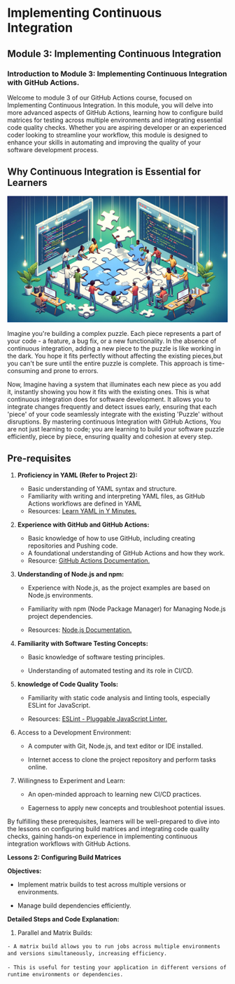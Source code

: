 # Implementing Continuous Integration

## Module 3: Implementing Continuous Integration 

### Introduction to Module 3: Implementing Continuous Integration with GitHub Actions.

Welcome to module 3 of our GitHub Actions course, focused on Implementing Continuous Integration. In this module, you will delve into more advanced aspects of GitHub Actions, learning how to configure build matrices for testing across multiple environments and integrating essential code quality checks. Whether you are aspiring developer or an experienced coder looking to streamline your workflow, this module is designed to enhance your skills in automating and improving the quality of your software development process. 


## Why Continuous Integration is Essential for Learners 

![The Image shows the continuous integration for Learners](image/images/integration-image.png)

Imagine you're building a complex puzzle. Each piece represents a part of your code - a feature, a bug fix, or a new functionality. In the absence of continuous integration, adding a new piece to the puzzle is like working in the dark. You hope it fits perfectly without affecting the existing pieces,but you can't be sure until the entire puzzle is complete. This approach is time-consuming and prone to errors.

Now, Imagine having a system that illuminates each new piece as you add it, instantly showing you how it fits with the existing ones. This is what continuous integration does for software development. It allows you to integrate changes frequently and detect   issues early, ensuring that each 'piece' of your code seamlessly integrate with the existing 'Puzzle' without disruptions. By mastering continuous Integration with GitHub Actions, You are not just learning to code; you are learning to build your software puzzle efficiently, piece by piece, ensuring quality and cohesion at every step.

## Pre-requisites

1. **Proficiency in YAML (Refer to Project 2):**

    - Basic understanding of YAML syntax and structure.
    - Familiarity with writing and interpreting YAML files, as GitHub Actions workflows are defined in YAML 
    - Resources: [Learn YAML in Y Minutes.](https://learnxinyminutes.com/yaml/)


2. **Experience with GitHub and GitHub Actions:**

    - Basic knowledge of how to use GitHub, including creating repositories and Pushing code.
    - A foundational understanding of GitHub Actions and how they work.
    - Resource: [GitHub Actions Documentation.](https://docs.github.com/en/actions)


3. **Understanding of Node.js and npm:**

    - Experience with Node.js, as the project examples are based on Node.js environments.

    - Familiarity with npm (Node Package Manager) for Managing Node.js project dependencies.

    - Resources: [Node.js Documentation.](https://nodejs.org/docs/latest/api/)


4. **Familiarity with Software Testing      Concepts:**


    - Basic knowledge of software testing principles.

    -   Understanding of automated testing and its role in CI/CD.


5.  **knowledge of Code Quality Tools:**

    - Familiarity with static code analysis and linting tools, especially ESLint for JavaScript.

    - Resources: [ESLint - Pluggable JavaScript Linter.](https://eslint.org/)


6. Access to a Development Environment:

    - A computer with Git, Node.js, and text editor or IDE installed.

    - Internet access to clone the project repository and perform tasks online.


7. Willingness to Experiment and Learn:

    - An open-minded approach to learning new CI/CD practices.

    - Eagerness to apply new concepts and troubleshoot potential issues.

By fulfilling these prerequisites, learners will be well-prepared to dive into the lessons on configuring build matrices and integrating code quality checks, gaining hands-on experience in implementing continuous integration workflows with GitHub Actions.


**Lessons 2: Configuring Build Matrices**

**Objectives:**

   - Implement matrix builds to test across multiple versions or environments.

   - Manage build dependencies efficiently.


**Detailed Steps and Code Explanation:**

  1. Parallel and Matrix Builds:

    - A matrix build allows you to run jobs across multiple environments and versions simultaneously, increasing efficiency. 

    - This is useful for testing your application in different versions of runtime environments or dependencies.



